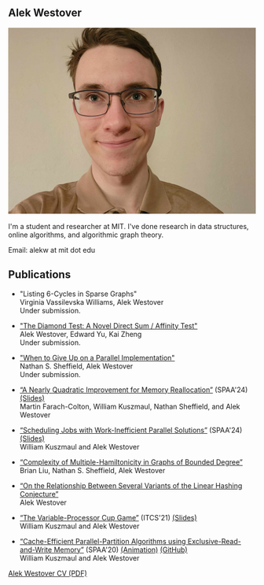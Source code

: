 ## Alek Westover
![Alek Westover](alek.jpg)

I'm a student and researcher at MIT. 
I've done research in data structures, online algorithms, and algorithmic graph theory.

Email: alekw at mit dot edu

## Publications

- "Listing 6-Cycles in Sparse Graphs"  
Virginia Vassilevska Williams, Alek Westover  
Under submission.

- ["The Diamond Test: A Novel Direct Sum / Affinity Test"](http://arxiv.org/abs/2409.10464)  
Alek Westover, Edward Yu, Kai Zheng  
Under submission.

- ["When to Give Up on a Parallel Implementation"](https://arxiv.org/abs/2408.16092)  
Nathan S. Sheffield, Alek Westover  
Under submission.

- [“A Nearly Quadratic Improvement for Memory Reallocation”](https://arxiv.org/abs/2405.12152) (SPAA'24) [(Slides)](images/alloc-presentation.pdf)  
Martin Farach-Colton, William Kuszmaul, Nathan Sheffield, and Alek Westover  

- [“Scheduling Jobs with Work-Inefficient Parallel Solutions”](https://arxiv.org/abs/2405.11986) (SPAA'24) [(Slides)](images/serpar-presentation.pdf)  
William Kuszmaul and Alek Westover  

- [“Complexity of Multiple-Hamiltonicity in Graphs of Bounded Degree”](https://arxiv.org/abs/2405.16270)  
Brian Liu, Nathan S. Sheffield, Alek Westover  

- [“On the Relationship Between Several Variants of the Linear Hashing Conjecture”](https://arxiv.org/abs/2307.13016)  
Alek Westover  

- [“The Variable-Processor Cup Game”](https://arxiv.org/abs/2012.00127) (ITCS'21) [(Slides)](images/cupgame-presentation.pdf)  
William Kuszmaul and Alek Westover  

- [“Cache-Efficient Parallel-Partition Algorithms using Exclusive-Read-and-Write Memory”](https://arxiv.org/abs/2004.12532) (SPAA'20) [(Animation)](https://parallelPartition.surge.sh) [(GitHub)](https://github.com/awestover/Parallel-Partition)  
William Kuszmaul and Alek Westover  

[Alek Westover CV (PDF)](cv.pdf)

